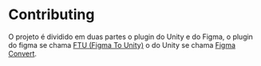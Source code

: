 # Contributing

O projeto é dividido em duas partes o plugin do Unity e do Figma, o plugin do figma se chama [FTU (Figma To Unity)](/FTU_FigmaToUnity/README.md) o do Unity se chama [Figma Convert](/Figma%20Convert/README.md).